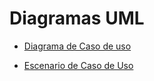 
# Diagramas UML

* [Diagrama de Caso de uso](diagramas_de_casos_de_uso.md)

* [Escenario  de Caso de Uso](Escenarios_de_casos_de_uso.md)
